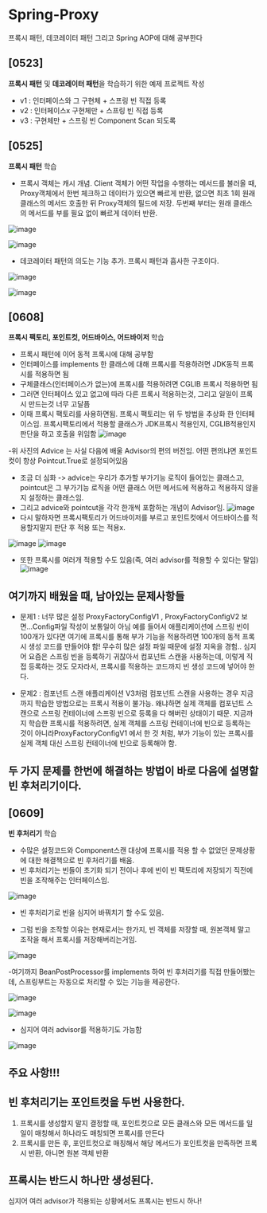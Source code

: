 # Spring-Proxy
프록시 패턴, 데코레이터 패턴 그리고 Spring AOP에 대해 공부한다

## [0523]

**프록시 패턴** 및 **데코레이터 패턴**을 학습하기 위한 예제 프로젝트 작성

- v1 : 인터페이스와 그 구현체 + 스프링 빈 직접 등록
- v2 : 인터페이스x 구현체만 + 스프링 빈 직접 등록
- v3 : 구현체만 + 스프링 빈 Component Scan 되도록

## [0525]

**프록시 패턴** 학습

- 프록시 객체는 캐시 개념. Client 객체가 어떤 작업을 수행하는 메서드를 불러올 때, Proxy객체에서 한번 체크하고 데이터가 있으면 빠르게 반환, 없으면 최초 1회 원래 클래스의 메서드 호출한 뒤 Proxy객체의 필드에 저장. 두번째 부터는 원래 클래스의 메서드를 부를 필요 없이 빠르게 데이터 반환.

![image](https://github.com/hunesu1114/Spring-Proxy/assets/114369093/b09cf039-9793-4ea1-94c7-b25c34a80de5)

![image](https://github.com/hunesu1114/Spring-Proxy/assets/114369093/89e1e585-0910-4ff3-88fd-c485a6c4fd39)

- 데코레이터 패턴의 의도는 기능 추가. 프록시 패턴과 흡사한 구조이다.

![image](https://github.com/hunesu1114/Spring-Proxy/assets/114369093/0fe0ee30-6621-434e-a350-c433d44619b2)

![image](https://github.com/hunesu1114/Spring-Proxy/assets/114369093/51661a2e-7bcd-425c-b9f3-769978345ed2)


## [0608]
**프록시 팩토리, 포인트컷, 어드바이스, 어드바이저** 학습

- 프록시 패턴에 이어 동적 프록시에 대해 공부함
- 인터페이스를 implements 한 클래스에 대해 프록시를 적용하려면 JDK동적 프록시를 적용하면 됨
- 구체클래스(인터페이스가 없는)에 프록시를 적용하려면 CGLIB 프록시 적용하면 됨
- 그러면 인터페이스 있고 없고에 따라 다른 프록시 적용하는것, 그리고 일일이 프록시 만드는것 너무 고달픔
- 이때 프록시 팩토리를 사용하면됨. 프록시 팩토리는 위 두 방법을 추상화 한 인터페이스임. 프록시팩토리에서 적용할 클래스가 JDK프록시 적용인지, CGLIB적용인지 판단을 하고 호출을 위임함
![image](https://github.com/hunesu1114/Spring-Proxy/assets/114369093/af5752e1-a4ec-4bef-b89b-ba8a02622a71)

-위 사진의 Advice 는 사실 다음에 배울 Advisor의 편의 버전임. 어떤 편의냐면 포인트컷이 항상 Pointcut.True로 설정되어있음
- 조금 더 심화 -> advice는 우리가 추가할 부가기능 로직이 들어있는 클래스고, pointcut은 그 부가기능 로직을 어떤 클래스 어떤 메서드에 적용하고 적용하지 않을지 설정하는 클래스임.
- 그리고 advice와 pointcut을 각각 한개씩 포함하는 개념이 Advisor임.
![image](https://github.com/hunesu1114/Spring-Proxy/assets/114369093/f995983c-bbc8-4d2a-9dc8-b0098635af3b)
- 다시 말하자면 프록시팩토리가 어드바이저를 부르고 포인트컷에서 어드바이스를 적용할지말지 판단 후 적용 또는 적용x.

![image](https://github.com/hunesu1114/Spring-Proxy/assets/114369093/07dc3e2e-e50e-4a3a-9619-a8419565d4ba)
![image](https://github.com/hunesu1114/Spring-Proxy/assets/114369093/079a9352-e377-4f6e-bb4c-c6010a662d84)

- 또한 프록시를 여러개 적용할 수도 있음(즉, 여러 advisor를 적용할 수 있다는 말임)
![image](https://github.com/hunesu1114/Spring-Proxy/assets/114369093/38af3c9b-29c6-4a9b-8dc4-6955881c6c25)

## 여기까지 배웠을 때, 남아있는 문제사항들
- 문제1 : 너무 많은 설정
ProxyFactoryConfigV1 , ProxyFactoryConfigV2 보면...Config파일 작성이 보통일이 아님
예를 들어서 애플리케이션에 스프링 빈이 100개가 있다면 여기에 프록시를 통해 부가 기능을 적용하려면 100개의 동적 프록시 생성 코드를 만들어야 함! 무수히 많은 설정 파일 때문에 설정 지옥을 경험..
심지어 요즘은 스프링 빈을 등록하기 귀찮아서 컴포넌트 스캔을 사용하는데, 이렇게 직접 등록하는 것도 모자라서, 프록시를 적용하는 코드까지 빈 생성 코드에 넣어야 한다. 

- 문제2 : 컴포넌트 스캔
애플리케이션 V3처럼 컴포넌트 스캔을 사용하는 경우 지금까지 학습한 방법으로는 프록시 적용이 불가능.
왜냐하면 실제 객체를 컴포넌트 스캔으로 스프링 컨테이너에 스프링 빈으로 등록을 다 해버린 상태이기 때문.
지금까지 학습한 프록시를 적용하려면, 실제 객체를 스프링 컨테이너에 빈으로 등록하는 것이 아니라ProxyFactoryConfigV1 에서 한 것 처럼, 부가 기능이 있는 프록시를 실제 객체 대신 스프링 컨테이너에 빈으로 등록해야 함.

## 두 가지 문제를 한번에 해결하는 방법이 바로 다음에 설명할 빈 후처리기이다.

## [0609]
**빈 후처리기** 학습
- 수많은 설정코드와 Component스캔 대상에 프록시를 적용 할 수 없었던 문제상황에 대한 해결책으로 빈 후처리기를 배움.
- 빈 후처리기는 빈들이 초기화 되기 전이나 후에 빈이 빈 팩토리에 저장되기 직전에 빈을 조작해주는 인터페이스임.

![image](https://github.com/hunesu1114/Spring-Proxy/assets/114369093/b6950cb4-7444-4b2b-8f3e-c2377a789c33)

- 빈 후처리기로 빈을 심지어 바꿔치기 할 수도 있음.

- 그럼 빈을 조작할 이유는 현재로서는 한가지, 빈 객체를 저장할 때, 원본객체 말고 조작을 해서 프록시를 저장해버리는거임.

![image](https://github.com/hunesu1114/Spring-Proxy/assets/114369093/0e996122-3073-463a-97b5-1461426a3472)

-여기까지 BeanPostProcessor를 implements 하여 빈 후처리기를 직접 만들어봤는데, 스프링부트는 자동으로 처리할 수 있는 기능을 제공한다.

![image](https://github.com/hunesu1114/Spring-Proxy/assets/114369093/b1c2dc38-2593-4934-86c4-60158c9171e1)

![image](https://github.com/hunesu1114/Spring-Proxy/assets/114369093/869e1941-02b5-475b-a7ed-1bf382620d61)

- 심지어 여러 advisor를 적용하기도 가능함

![image](https://github.com/hunesu1114/Spring-Proxy/assets/114369093/1ad6424d-65c2-43d0-9f5a-80c98052a7d1)

## 주요 사항!!!
## 빈 후처리기는 포인트컷을 두번 사용한다.
1. 프록시를 생성할지 말지 결정할 때, 포인트컷으로 모든 클래스와 모든 메서드를 일일이 매칭해서 하나라도 매칭되면 프록시를 만든다
2. 프록시를 만든 후, 포인트컷으로 매칭해서 해당 메서드가 포인트컷을 만족하면 프록시 반환, 아니면 원본 객체 반환

## 프록시는 반드시 하나만 생성된다. 
심지어 여러 advisor가 적용되는 상황에서도 프록시는 반드시 하나!








